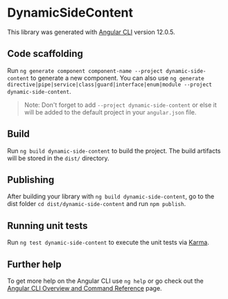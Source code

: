 # DynamicSideContent

This library was generated with [Angular CLI](https://github.com/angular/angular-cli) version 12.0.5.

## Code scaffolding

Run `ng generate component component-name --project dynamic-side-content` to generate a new component. You can also use `ng generate directive|pipe|service|class|guard|interface|enum|module --project dynamic-side-content`.

> Note: Don't forget to add `--project dynamic-side-content` or else it will be added to the default project in your `angular.json` file.

## Build

Run `ng build dynamic-side-content` to build the project. The build artifacts will be stored in the `dist/` directory.

## Publishing

After building your library with `ng build dynamic-side-content`, go to the dist folder `cd dist/dynamic-side-content` and run `npm publish`.

## Running unit tests

Run `ng test dynamic-side-content` to execute the unit tests via [Karma](https://karma-runner.github.io).

## Further help

To get more help on the Angular CLI use `ng help` or go check out the [Angular CLI Overview and Command Reference](https://angular.io/cli) page.
